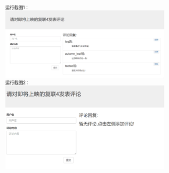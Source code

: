 运行截图1：
![效果图](https://github.com/229394/VueDemo/blob/master/1.png)
运行截图2：
![效果图](https://github.com/229394/VueDemo/blob/master/2.png)
